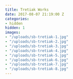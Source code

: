 ```yaml
---
title: Tretiak Works
date: 2017-08-07 21:19:00 Z
categories:
- hidden
hidden: 1
images:
- "/uploads/sb-tretiak-1.jpg"
- "/uploads/sb-tretiak-2.jpg"
- "/uploads/sb-tretiak-3.jpg"
- "/uploads/sb-tretiak-4.jpg"
- "/uploads/sb-tretiak-5.jpg"
- "/uploads/sb-tretiak-6.jpg"
- "/uploads/sb-tretiak-7.jpg"
- "/uploads/sb-tretiak-8.jpg"
---
```


